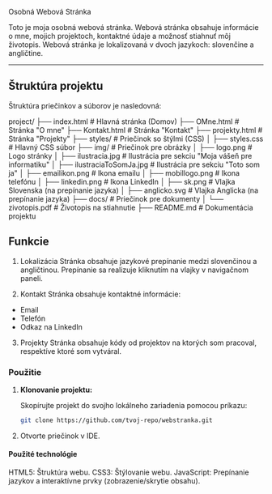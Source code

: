 Osobná Webová Stránka

Toto je moja osobná webová stránka. Webová stránka obsahuje informácie o mne, mojich projektoch, kontaktné údaje a možnosť stiahnuť môj životopis. Webová stránka je lokalizovaná v dvoch jazykoch: slovenčine a angličtine.

---

## Štruktúra projektu

Štruktúra priečinkov a súborov je nasledovná:

project/
├── index.html             # Hlavná stránka (Domov)
├── OMne.html              # Stránka "O mne"
├── Kontakt.html           # Stránka "Kontakt"
├── projekty.html          # Stránka "Projekty"
├── styles/                # Priečinok so štýlmi (CSS)
│   ├── styles.css         # Hlavný CSS súbor
├── img/                   # Priečinok pre obrázky
│   ├── logo.png           # Logo stránky
│   ├── ilustracia.jpg     # Ilustrácia pre sekciu "Moja vášeň pre informatiku"
│   ├── ilustraciaToSomJa.jpg # Ilustrácia pre sekciu "Toto som ja"
│   ├── emailikon.png      # Ikona emailu
│   ├── mobillogo.png      # Ikona telefónu
│   ├── linkedin.png       # Ikona LinkedIn
│   ├── sk.png             # Vlajka Slovenska (na prepínanie jazyka)
│   ├── anglicko.svg       # Vlajka Anglicka (na prepínanie jazyka)
├── docs/                  # Priečinok pre dokumenty
│   └── zivotopis.pdf      # Životopis na stiahnutie
├── README.md              # Dokumentácia projektu


## Funkcie

1. Lokalizácia
Stránka obsahuje jazykové prepínanie medzi slovenčinou a angličtinou. Prepínanie sa realizuje kliknutím na vlajky v navigačnom paneli.

2. Kontakt
Stránka obsahuje kontaktné informácie:
- Email
- Telefón
- Odkaz na LinkedIn

3. Projekty
Stránka obsahuje kódy od projektov na ktorých som pracoval, respektíve ktoré som vytváral.

###  Použitie
1. **Klonovanie projektu:**

   Skopírujte projekt do svojho lokálneho zariadenia pomocou príkazu:

   ```bash
   git clone https://github.com/tvoj-repo/webstranka.git

2. Otvorte priečinok v IDE.

#### Použité technológie
HTML5: Štruktúra webu.
CSS3: Štýlovanie webu.
JavaScript: Prepínanie jazykov a interaktívne prvky (zobrazenie/skrytie obsahu).

